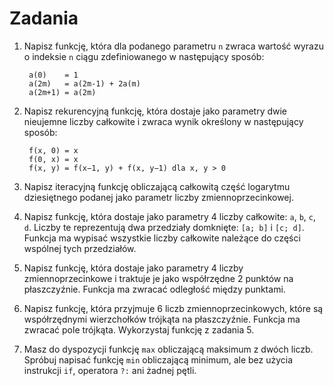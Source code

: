 Zadania
==========================

1. Napisz funkcję, która dla podanego parametru `n` zwraca wartość
   wyrazu o indeksie `n` ciągu zdefiniowanego w następujący sposób:

        a(0)    = 1
        a(2m)   = a(2m-1) + 2a(m)
        a(2m+1) = a(2m)

2. Napisz rekurencyjną funkcję, która dostaje jako parametry dwie
   nieujemne liczby całkowite i zwraca wynik określony w następujący
   sposób:

        f(x, 0) = x
        f(0, x) = x
        f(x, y) = f(x−1, y) + f(x, y−1) dla x, y > 0

3. Napisz iteracyjną funkcję obliczającą całkowitą część logarytmu
   dziesiętnego podanej jako parametr liczby zmiennoprzecinkowej.

4. Napisz funkcję, która dostaje jako parametry 4 liczby całkowite:
   `a`, `b`, `c`, `d`. Liczby te reprezentują dwa przedziały domknięte:
   `[a; b]` i `[c; d]`.
   Funkcja ma wypisać wszystkie liczby całkowite należące
   do części wspólnej tych przedziałów.

5. Napisz funkcję, która dostaje jako parametry 4 liczby
   zmiennoprzecinkowe i traktuje je jako współrzędne 2 punktów na
   płaszczyźnie. Funkcja ma zwracać odległość między punktami.

6. Napisz funkcję, która przyjmuje 6 liczb zmiennoprzecinkowych,
   które są współrzędnymi wierzchołków trójkąta na płaszczyźnie.
   Funkcja ma zwracać pole trójkąta. Wykorzystaj funkcję z zadania 5.

7. Masz do dyspozycji funkcję `max` obliczającą maksimum z dwóch liczb.
   Spróbuj napisać funkcję `min` obliczającą minimum,
   ale bez użycia instrukcji `if`, operatora `?:` ani żadnej pętli.
